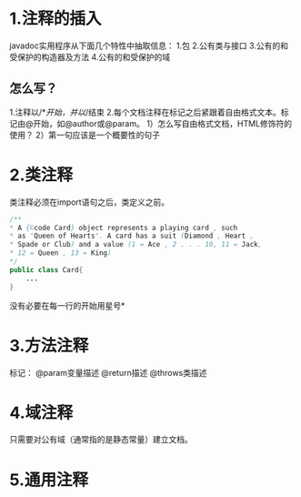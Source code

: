 # 1.注释的插入
javadoc实用程序从下面几个特性中抽取信息：
1.包
2.公有类与接口
3.公有的和受保护的构造器及方法
4.公有的和受保护的域



## 怎么写？
1.注释以/**开始，并以*/结束
2.每个文档注释在标记之后紧跟着自由格式文本。标记由@开始，如@author或@param。
    1）怎么写自由格式文档，HTML修饰符的使用？
    2）第一句应该是一个概要性的句子


# 2.类注释
类注释必须在import语句之后，类定义之前。
```java
/**
* A {©code Card} object represents a playing card , such
* as "Queen of Hearts". A card has a suit (Diamond , Heart ,
* Spade or Club) and a value (1 = Ace , 2 . . . 10, 11 = Jack,
* 12 = Queen , 13 = King)
*/
public class Card{
    ...
}
```
没有必要在每一行的开始用星号*

# 3.方法注释
标记：
@param变量描述
@return描述
@throws类描述

# 4.域注释
只需要对公有域（通常指的是静态常量）建立文档。


# 5.通用注释

